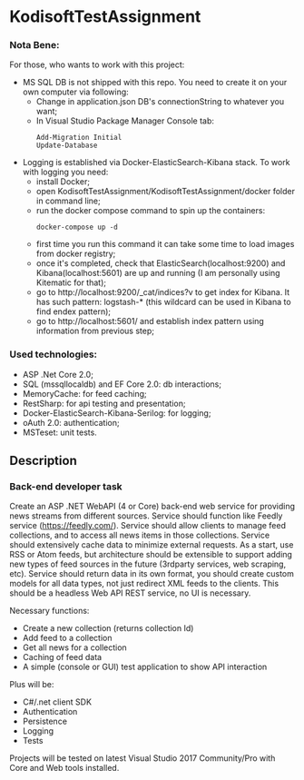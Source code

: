 # KodisoftTestAssignment

### Nota Bene:
For those, who wants to work with this project:
- MS SQL DB is not shipped with this repo. You need to create it on your own computer via following:
  - Change in application.json DB's connectionString to whatever you want;
  - In Visual Studio Package Manager Console tab:
    ```
    Add-Migration Initial
    Update-Database
    ```
- Logging is established via Docker-ElasticSearch-Kibana stack. To work with logging you need:
  - install Docker;
  - open KodisoftTestAssignment/KodisoftTestAssignment/docker folder in command line;
  - run the docker compose command to spin up the containers:
    ```
    docker-compose up -d
    ```
  -  first time you run this command it can take some time to load images from docker registry;
  -  once it's completed, check that ElasticSearch(localhost:9200) and Kibana(localhost:5601) are up and running (I am personally using Kitematic for that);
  -  go to http://localhost:9200/_cat/indices?v to get index for Kibana. It has such pattern: logstash-* (this wildcard can be used in Kibana to find endex pattern);
  -  go to http://localhost:5601/ and establish index pattern using information from previous step;


### Used technologies:
- ASP .Net Core 2.0;
- SQL (mssqllocaldb) and EF Core 2.0: db interactions;
- MemoryCache: for feed caching;
- RestSharp: for api testing and presentation;
- Docker-ElasticSearch-Kibana-Serilog: for logging;
- oAuth 2.0: authentication;
- MSTeset: unit tests.

## Description
### Back-end developer task
Create an ASP .NET WebAPI (4 or Core) back-end web service for providing news streams from different sources. Service should function like Feedly service (https://feedly.com/).
Service should allow clients to manage feed collections, and to access all news items in those collections. Service should extensively cache data to minimize external requests. As a start, use RSS or Atom feeds, but architecture should be extensible to support adding new types of feed sources in the future (3rdparty services, web scraping, etc). Service should return data in its own format, you should create custom models for all data types, not just redirect XML feeds to the clients. 
This should be a headless Web API REST service, no UI is necessary. 

Necessary functions:
- Create a new collection (returns collection Id)
- Add feed to a collection
- Get all news for a collection
- Caching of feed data
- A simple (console or GUI) test application to show API interaction

Plus will be:
- C#/.net client SDK
- Authentication
- Persistence
- Logging
- Tests

Projects will be tested on latest Visual Studio 2017 Community/Pro with Core and Web tools installed. 
